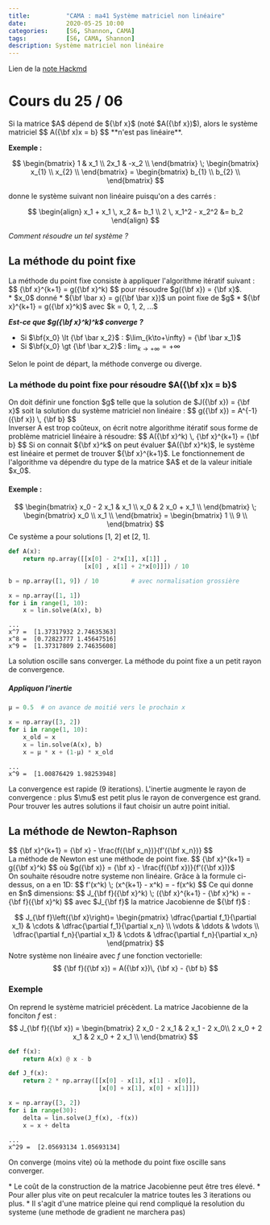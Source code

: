 ```yaml
---
title:          "CAMA : ma41 Système matriciel non linéaire"
date:           2020-05-25 10:00
categories:     [S6, Shannon, CAMA]
tags:           [S6, CAMA, Shannon]
description: Système matriciel non linéaire
---
```

Lien de la [note Hackmd](https://hackmd.io/@lemasymasa/BJ8QNnfh8)
# Cours du 25 / 06

<div class="alert alert-info" role="alert" markdown="1">
Si la matrice $A$ dépend de ${\bf x}$ (noté $A({\bf x})$), alors le système matriciel 
$$
A({\bf x)x = b}
$$
**n'est pas linéaire**.
</div>

**Exemple :**

$$
\begin{bmatrix}
1 &  x_1 \\
2x_1 & -x_2 \\
\end{bmatrix}
\;
\begin{bmatrix}
x_{1} \\
x_{2} \\
\end{bmatrix} =
\begin{bmatrix}
b_{1} \\
b_{2} \\
\end{bmatrix}
$$

donne le système suivant non linéaire puisqu'on a des
carrés :

$$
\begin{align}
x_1 + x_1 \, x_2 &= b_1 \\
2 \, x_1^2  - x_2^2 &= b_2 
\end{align}
$$

*Comment résoudre un tel système ?*

## La méthode du point fixe
<div class="alert alert-info" role="alert" markdown="1">
La méthode du point fixe consiste à appliquer l'algorithme itératif suivant : 
$$
{\bf x}^{k+1} = g({\bf x}^k)
$$
pour résoudre $g({\bf x}) = {\bf x}$.
</div>
* $x_0$ donné
* ${\bf \bar x} = g({\bf \bar x})$ un point fixe de $g$
* ${\bf x}^{k+1} = g({\bf x}^k)$ avec $k = 0, 1, 2, ...$

***Est-ce que $g({\bf x}^k)^k$ converge ?***
* Si $\bf{x_0} \lt {\bf \bar x_2}$ : $\lim_{k\to+\infty} = {\bf \bar x_1}$
* Si $\bf{x_0} \gt {\bf \bar x_2}$ : $\lim_{k\to+\infty} = +\infty$
<div class="alert alert-warning" role="alert" markdown="1">
Selon le point de départ, la méthode converge ou diverge.
</div>

### La méthode du point fixe pour résoudre $A({\bf x)x = b}$
<div class="alert alert-danger" role="alert" markdown="1">
On doit définir une fonction $g$ telle que la solution de $J({\bf x}) = {\bf x}$ soit la solution du système matriciel non linéaire : 
$$
g({\bf x}) = A^{-1}({\bf x}) \, {\bf b}
$$
</div>
Inverser A est trop coûteux, on écrit notre algorithme itératif sous forme de problème matriciel linéaire à résoudre:
$$
A({\bf x}^k) \, {\bf x}^{k+1} = {\bf b}
$$
Si on connait ${\bf x}^k$ on peut évaluer $A({\bf x}^k)$, le système est linéaire et permet de trouver ${\bf x}^{k+1}$.
Le fonctionnement de l'algorithme va dépendre du type de la matrice $A$ et de la valeur initiale $x_0$.

#### Exemple :
$$
\begin{bmatrix}
x_0 - 2 x_1 &  x_1 \\
x_0 & 2 x_0 + x_1 \\
\end{bmatrix}
\;
\begin{bmatrix}
x_0 \\
x_1 \\
\end{bmatrix} =
\begin{bmatrix}
1 \\
9 \\
\end{bmatrix}
$$
Ce système a pour solutions [1, 2] et [2, 1].
``` python
def A(x):
    return np.array([[x[0] - 2*x[1], x[1]] ,
                     [x[0] , x[1] + 2*x[0]]]) / 10 

b = np.array([1, 9]) / 10         # avec normalisation grossière

x = np.array([1, 1])
for i in range(1, 10):
    x = lin.solve(A(x), b)
```
```
...
x^7 =  [1.37317932 2.74635363]
x^8 =  [0.72823777 1.45647516]
x^9 =  [1.37317809 2.74635608]
```
La solution oscille sans converger. La méthode du point fixe a un petit rayon de convergence.
##### Appliquon l'inertie
``` python
µ = 0.5  # on avance de moitié vers le prochain x

x = np.array([3, 2])
for i in range(1, 10):
    x_old = x
    x = lin.solve(A(x), b)
    x = µ * x + (1-µ) * x_old
```
```
...
x^9 =  [1.00876429 1.98253948]
```
<div class="alert alert-success" role="alert">
La convergence est rapide (9 iterations). L'inertie augmente le rayon de convergence : plus $\mu$ est petit plus le rayon de convergence est grand.
</div>
<div class="alert alert-info" role="alert" markdown="1">
Pour trouver les autres solutions il faut choisir un autre point initial.
</div>

## La méthode de Newton-Raphson
<div class="alert alert-danger" role="alert" markdown="1">
$$
{\bf x}^{k+1} = {\bf x} - \frac{f({\bf x_n})}{f'({\bf x_n})}
$$
</div>
<div class="alert alert-info" role="alert" markdown="1">
La méthode de Newton est une méthode de point fixe.
$$
{\bf x}^{k+1} = g({\bf x}^k)
$$
où $g({\bf x)} = {\bf x} - \frac{f({\bf x})}{f'({\bf x})}$
</div>
On souhaite résoudre notre systeme non linéaire. Grâce à la formule ci-dessus, on a en 1D:
$$
f'(x^k) \; (x^{k+1} - x^k) = - f(x^k)
$$
Ce qui donne en $n$ dimensions:
$$
J_{\bf f}({\bf x}^k) \; ({\bf x}^{k+1} - {\bf x}^k) =  - {\bf f}({\bf x}^k)
$$
avec $J_{\bf f}$ la matrice Jacobienne de ${\bf f}$ :

$$
J_{\bf f}\left({\bf x}\right)=
\begin{pmatrix} 
\dfrac{\partial f_1}{\partial x_1} & \cdots & \dfrac{\partial f_1}{\partial x_n} \\
\vdots & \ddots & \vdots \\
\dfrac{\partial f_n}{\partial x_1} & \cdots & \dfrac{\partial f_n}{\partial x_n}
\end{pmatrix}
$$
Notre système non linéaire avec $f$ une fonction vectorielle:
$$
{\bf f}({\bf x}) = A({\bf x})\, {\bf x} - {\bf b}
$$
### Exemple
On reprend le système matriciel précèdent. La matrice Jacobienne de la fonciton $f$ est : 
$$
J_{\bf f}({\bf x}) = 
\begin{bmatrix}
2 x_0 - 2 x_1 &  2 x_1  - 2 x_0\\
2 x_0 + 2 x_1 & 2 x_0 + 2 x_1 \\
\end{bmatrix}
$$
``` python
def f(x):
    return A(x) @ x - b

def J_f(x):
    return 2 * np.array([[x[0] - x[1], x[1] - x[0]],
                         [x[0] + x[1], x[0] + x[1]]])

x = np.array([3, 2])
for i in range(30):
    delta = lin.solve(J_f(x), -f(x))
    x = x + delta
```
```
...
x^29 =  [2.05693134 1.05693134]
```
On converge (moins vite) où la methode du point fixe oscille sans converger.
<div class="alert alert-warning" role="alert" markdown="1">
* Le coût de la construction de la matrice Jacobienne peut être tres élevé.
* Pour aller plus vite on peut recalculer la matrice toutes les 3 iterations ou plus.
* Il s'agit d'une matrice pleine qui rend compliqué la resolution du systeme (une methode de gradient ne marchera pas)
</div>